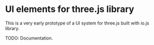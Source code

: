 # UI elements for three.js library #

This is a very early prototype of a UI system for three.js built with io.js library.

TODO: Documentation.
